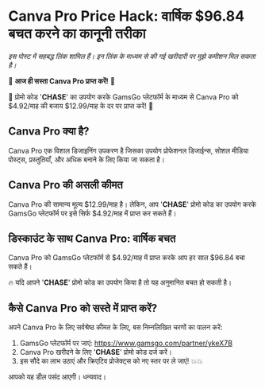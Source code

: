 # Canva Pro Price Hack: वार्षिक $96.84 बचत करने का कानूनी तरीका

*इस पोस्ट में सहबद्ध लिंक शामिल हैं। इन लिंक के माध्यम से की गई खरीदारी पर मुझे कमीशन मिल सकता है।*

🚀 **आज ही सस्ता Canva Pro प्राप्त करें!** 🚀

📌 प्रोमो कोड '**CHASE**' का उपयोग करके GamsGo प्लेटफॉर्म के माध्यम से Canva Pro को $4.92/माह की बजाय $12.99/माह के दर पर प्राप्त करें! 🎁

## Canva Pro क्या है?

Canva Pro एक विशाल डिजाइनिंग उपकरण है जिसका उपयोग प्रोफेशनल डिजाईन्स, सोशल मीडिया पोस्ट्स, प्रस्तुतियाँ, और अधिक बनाने के लिए किया जा सकता है। 

## Canva Pro की असली कीमत

Canva Pro की सामान्य मूल्य $12.99/माह है। लेकिन, आप '**CHASE**' प्रोमो कोड का उपयोग करके GamsGo प्लेटफॉर्म पर इसे सिर्फ $4.92/माह में प्राप्त कर सकते हैं।

## डिस्काउंट के साथ Canva Pro: वार्षिक बचत

Canva Pro को GamsGo प्लेटफॉर्म से $4.92/माह में प्राप्त करके आप हर साल $96.84 बचा सकते हैं। 

🔥 यदि आपने '**CHASE**' प्रोमो कोड का उपयोग किया है तो यह अनुमानित बचत हो सकती है।

## कैसे Canva Pro को सस्ते में प्राप्त करें?

अपने Canva Pro के लिए सर्वश्रेष्ठ कीमत के लिए, बस निम्नलिखित चरणों का पालन करें:

1. GamsGo प्लेटफॉर्म पर जाएं: https://www.gamsgo.com/partner/ykeX7B
2. Canva Pro खरीदने के लिए '**CHASE**' प्रोमो कोड दर्ज करें।
3. इस सौदे का लाभ उठाएं और क्रिएटिव प्रोजेक्ट्स को नए स्तर पर ले जाएं! 💥💥

आपको यह डील पसंद आएगी। धन्यवाद।